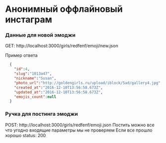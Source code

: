# Анонимный оффлайновый инстаграм

### Данные для новой эмоджи
GET: http://localhost:3000/girls/redfenf/emoji/new.json

Пример ответа
```json
  {
    "id":4,
    "slug":"1013a47",
    "nickname":"Susan",
    "photo_url":"http://goldengirls.ru/upload/iblock/5ad/gallery4.jpg",
    "created_at":"2016-12-10T13:56:58.673Z",
    "updated_at":"2016-12-10T13:56:58.673Z",
    "emojis_count":null
  }
```

### Ручка для постинга эмоджи
POST: http://localhost:3000/girls/redfenf/emoji.json
Постить можно все что угодно входящие параметры мы не проверяем
Если все прошло хорошо status: 200
